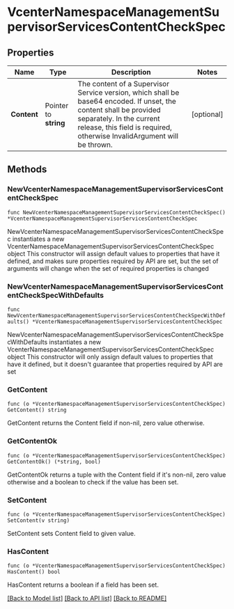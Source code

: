 # VcenterNamespaceManagementSupervisorServicesContentCheckSpec

## Properties

Name | Type | Description | Notes
------------ | ------------- | ------------- | -------------
**Content** | Pointer to **string** | The content of a Supervisor Service version, which shall be base64 encoded. If unset, the content shall be provided separately. In the current release, this field is required, otherwise InvalidArgument will be thrown. | [optional] 

## Methods

### NewVcenterNamespaceManagementSupervisorServicesContentCheckSpec

`func NewVcenterNamespaceManagementSupervisorServicesContentCheckSpec() *VcenterNamespaceManagementSupervisorServicesContentCheckSpec`

NewVcenterNamespaceManagementSupervisorServicesContentCheckSpec instantiates a new VcenterNamespaceManagementSupervisorServicesContentCheckSpec object
This constructor will assign default values to properties that have it defined,
and makes sure properties required by API are set, but the set of arguments
will change when the set of required properties is changed

### NewVcenterNamespaceManagementSupervisorServicesContentCheckSpecWithDefaults

`func NewVcenterNamespaceManagementSupervisorServicesContentCheckSpecWithDefaults() *VcenterNamespaceManagementSupervisorServicesContentCheckSpec`

NewVcenterNamespaceManagementSupervisorServicesContentCheckSpecWithDefaults instantiates a new VcenterNamespaceManagementSupervisorServicesContentCheckSpec object
This constructor will only assign default values to properties that have it defined,
but it doesn't guarantee that properties required by API are set

### GetContent

`func (o *VcenterNamespaceManagementSupervisorServicesContentCheckSpec) GetContent() string`

GetContent returns the Content field if non-nil, zero value otherwise.

### GetContentOk

`func (o *VcenterNamespaceManagementSupervisorServicesContentCheckSpec) GetContentOk() (*string, bool)`

GetContentOk returns a tuple with the Content field if it's non-nil, zero value otherwise
and a boolean to check if the value has been set.

### SetContent

`func (o *VcenterNamespaceManagementSupervisorServicesContentCheckSpec) SetContent(v string)`

SetContent sets Content field to given value.

### HasContent

`func (o *VcenterNamespaceManagementSupervisorServicesContentCheckSpec) HasContent() bool`

HasContent returns a boolean if a field has been set.


[[Back to Model list]](../README.md#documentation-for-models) [[Back to API list]](../README.md#documentation-for-api-endpoints) [[Back to README]](../README.md)


